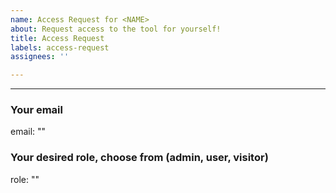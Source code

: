 ```yaml
---
name: Access Request for <NAME>
about: Request access to the tool for yourself!
title: Access Request
labels: access-request
assignees: ''

---
```


---
### Your email
email: ""
### Your desired role, choose from (admin, user, visitor)
role: ""
